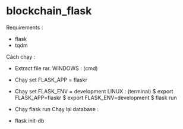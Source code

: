 # blockchain_flask

Requirements : 

- flask
- tqdm

Cách chạy : 
- Extract file rar.
WINDOWS : (cmd)
- Chạy set FLASK_APP = flaskr
- Chạy set FLASK_ENV = development
LINUX : (terminal)
$ export FLASK_APP=flaskr
$ export FLASK_ENV=development
$ flask run

- Chạy flask run
Chạy lại database : 
- flask init-db
